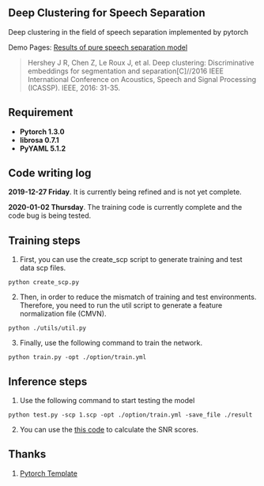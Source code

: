 ## Deep Clustering for Speech Separation
Deep clustering in the field of speech separation implemented by pytorch

Demo Pages: [Results of pure speech separation model](https://www.likai.show/Pure-Audio/index.html)

> Hershey J R, Chen Z, Le Roux J, et al. Deep clustering: Discriminative embeddings for segmentation and separation[C]//2016 IEEE International Conference on Acoustics, Speech and Signal Processing (ICASSP). IEEE, 2016: 31-35.

## Requirement

- **Pytorch 1.3.0**
- **librosa 0.7.1**
- **PyYAML 5.1.2**


## Code writing log
**2019-12-27 Friday**. It is currently being refined and is not yet complete.

**2020-01-02 Thursday**. The training code is currently complete and the code bug is being tested.

## Training steps
1. First, you can use the create_scp script to generate training and test data scp files.

```shell
python create_scp.py
```

2. Then, in order to reduce the mismatch of training and test environments. Therefore, you need to run the util script to generate a feature normalization file (CMVN).

```shell
python ./utils/util.py
```

3. Finally, use the following command to train the network.

```shell
python train.py -opt ./option/train.yml
```

## Inference steps
1. Use the following command to start testing the model

```shell
python test.py -scp 1.scp -opt ./option/train.yml -save_file ./result
```
2. You can use the [this code](https://github.com/JusperLee/Calculate-SNR-SDR "this code") to calculate the SNR scores.


## Thanks

1. [Pytorch Template](https://github.com/victoresque/pytorch-template "Pytorch Template")
